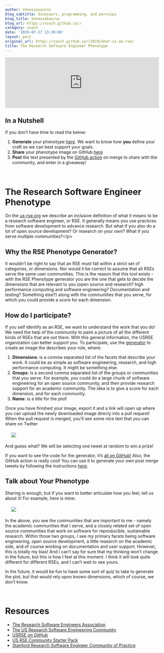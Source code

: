 ```yaml
---
author: Vanessasaurus
blog_subtitle: dinosaurs, programming, and parsnips
blog_title: VanessaSaurus
blog_url: https://vsoch.github.io//
category: vsoch
date: '2019-07-17 13:20:00'
layout: post
original_url: https://vsoch.github.io//2019/what-is-an-rse/
title: The Research Software Engineer Phenotype
---
```


<iframe width="100%" height="166" scrolling="no" frameborder="no" allow="autoplay" src="https://w.soundcloud.com/player/?url=https%3A//api.soundcloud.com/tracks/652652339%3Fsecret_token%3Ds-w4LyE&amp;color=%23ff5500&amp;auto_play=false&amp;hide_related=false&amp;show_comments=true&amp;show_user=true&amp;show_reposts=false&amp;show_teaser=true"></iframe>

<h2 id="in-a-nutshell">In a Nutshell</h2>

<p>If you don’t have time to read the below:</p>

<ol class="custom-counter">
    <li><strong>Generate</strong> your phenotype  <a href="https://usrse.github.io/rse-phenotype" target="_blank">here</a>. We want to know how <strong>you</strong> define your craft so we can best support your goals.</li>
   <li><strong>Share</strong> your phenotype image on GitHub <a href="https://github.com/vsoch/rse-phenotypes/upload/master/phenotypes" target="_blank">here</a></li>
   <li><strong>Post</strong> the text presented by the <a href="https://github.com/vsoch/twitter-share-action/tree/master/pull_request_share" target="_blank">GitHub action</a> on merge to share with the community, and enter in a giveaway!</li>
</ol>

<p><br /></p>

<h1 id="the-research-software-engineer-phenotype">The Research Software Engineer Phenotype</h1>

<p>On the <a href="https://us-rse.org/" target="_blank">us-rse.org</a> we describe an inclusive definition of
what it means to be a research software engineer, or RSE. It generally means you use practices
from software development to advance research. But what if you also do a lot of open source development?
Or research on your own? What if you serve multiple communities?&lt;/p&gt;</p>

<h2 id="why-the-rse-phenotype-generator">Why the RSE Phenotype Generator?</h2>

<p>It wouldn’t be right to say that an RSE must fall within a strict set of categories, or dimensions. Nor
would it be correct to assume that all RSEs serve the same user communities. This is the reason that
this tool exists - with the RSE Phenotype generator you are the one that gets
to decide the dimensions that are relevant to you (open source and research? high performance computing and software
engineering? Documentation and testing? Something else?) along with the communities that you serve, for which you
could provide a score for each dimension.</p>

<h2 id="how-do-i-participate">How do I participate?</h2>

<p>If you self identify as an RSE, we want to understand the work that you do! We need the help of the community
   to paint a picture of all the different kinds of RSEs that are out there. With this general information, the USRSE
   organization can better support you. To participate, use the <a href="https://usrse.github.io/rse-phenotype" target="_blank">generator</a> to create an image the describes your role, where:</p>

<ol class="custom-counter">
    <li><strong>Dimensions</strong>: is a comma separated list of the facets that describe your work. It could be as simple as software engineering, research, and high performance computing. It might be something else.</li>
   <li><strong>Groups</strong>: is a second comma separated list of the groups or communities that you serve. For example, you could do a large chunk of software engineering for an open source community, and then provide research support for an academic community. The idea is to give a score for each dimension, and for each community.</li>
   <li><strong>Name</strong>: is a title for the plot!</li>
</ol>

<p>Once you have finished your image, export it and a link will open up where you can upload the newly downloaded
image direcly into a pull request! When the pull request is merged, you’ll see some nice text that you can share
on Twitter</p>

<div style="margin:20px">
<img src="https://raw.githubusercontent.com/vsoch/twitter-share-action/master/pull_request_share/img/example.png" />
</div>

<p>And guess what? We will be selecting one tweet at random to win a prize!</p>

<p>If you want to see the code for the generator, it’s <a href="https://www.github.com/usrse/rse-phenotype" target="_blank">all on GitHub!</a>
Also, the GitHub action is really cool! You can use it to generate your own post merge tweets 
by following the instructions <a href="https://github.com/vsoch/twitter-share-action/tree/master/pull_request_share" target="_blank">here</a>.</p>

<h2 id="talk-about-your-phenotype">Talk about Your Phenotype</h2>

<p>Sharing is enough, but if you want to better articulate how you feel, tell us about it! For example, here is mine:</p>

<div style="margin:20px; width:90%">
<img src="https://raw.githubusercontent.com/vsoch/rse-phenotypes/master/phenotypes/vsoch-rse-phenotype.png" />
</div>

<p>In the above, you see the communities that are important to me - namely the academic communities that I serve,
and a closely related set of open source communities that work on software for reproducible, sustainable research.
Within those two groups, I see my primary facets being software engineering, open source development, a little research
on the academic side, and of course working on documentation and user support. However, this is totally my bias!
And I can’t say for sure that my thinking won’t change in the future, but this is how I feel at this moment.
I think it will look quite different for different RSEs, and I can’t wait to see yours.</p>

<p>In the future, it would be fun to have some sort of quiz to take to generate the plot, but that would
rely upon known dimensions, which of course, we don’t know.</p>

<p><br /></p>

<h1 id="resources">Resources</h1>

<ul>
  <li><a href="https://rse.ac.uk/">The Research Software Engineers Association</a></li>
  <li><a href="https://us-rse.org/">The US Research Software Engineering Community</a></li>
  <li><a href="https://www.github.com/usrse/">USRSE on GitHub</a></li>
  <li><a href="https://us-rse.org/starter-pack/#/">US RSE Community Starter Pack</a></li>
  <li><a href="https://cop.stanford.edu/community/research-software-engineers">Stanford Research Software Engineer Community of Practice</a></li>
</ul>